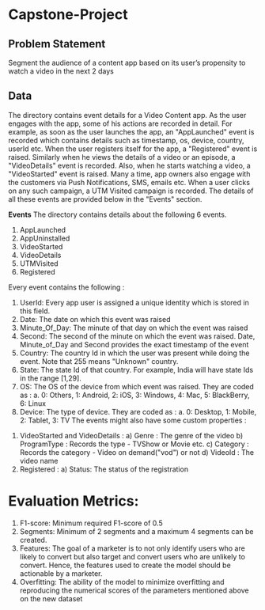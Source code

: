 # Capstone-Project

## Problem Statement
Segment the audience of a content app based on its user’s propensity to watch a video in the next 2
days

## Data 
The directory contains event details for a Video Content app. As the user engages with the app, some of 
his actions are recorded in detail. 
For example, as soon as the user launches the app, an "AppLaunched" event is recorded which contains 
details such as timestamp, os, device, country, userId etc. 
When the user registers itself for the app, a "Registered" event is raised. Similarly when he views the 
details of a video or an episode, a "VideoDetails" event is recorded. Also, when he starts watching a 
video, a "VideoStarted" event is raised. 
Many a time, app owners also engage with the customers via Push Notifications, SMS, emails etc. When 
a user clicks on any such campaign, a UTM Visited campaign is recorded. The details of all these events 
are provided below in the "Events" section. 

**Events**
The directory contains details about the following 6 events. 
1. AppLaunched 
2. AppUninstalled 
3. VideoStarted 
4. VideoDetails 
5. UTMVisited 
6. Registered 

Every event contains the following : 
1. UserId: Every app user is assigned a unique identity which is stored in this field. 
2. Date: The date on which this event was raised 
3. Minute_Of_Day: The minute of that day on which the event was raised 
4. Second: The second of the minute on which the event was raised. Date, Minute_of_Day and 
Second provides the exact timestamp of the event 
5. Country: The country Id in which the user was present while doing the event. Note that 255 
means "Unknown" country. 
6. State: The state Id of that country. For example, India will have state Ids in the range [1,29]. 
7. OS: The OS of the device from which event was raised. They are coded as : 
a. 0: Others, 1: Android, 2: iOS, 3: Windows, 4: Mac, 5: BlackBerry, 6: Linux 
8. Device: The type of device. They are coded as : 
a. 0: Desktop, 1: Mobile, 2: Tablet, 3: TV 
The events might also have some custom properties : 
1) VideoStarted and VideoDetails : 
a) Genre : The genre of the video 
b) ProgramType : Records the type - TVShow or Movie etc. 
c) Category : Records the category - Video on demand("vod") or not 
d) VideoId : The video name 
2) Registered : 
a) Status: The status of the registration 

# Evaluation Metrics: 
1. F1-score: Minimum required F1-score of 0.5 
2. Segments: Minimum of 2 segments and a maximum 4 segments can be created. 
3. Features: The goal of a marketer is to not only identify users who are likely to convert but also 
target and convert users who are unlikely to convert. Hence, the features used to create the 
model should be actionable by a marketer. 
4. Overfitting: The ability of the model to minimize overfitting and reproducing the numerical 
scores of the parameters mentioned above on the new dataset 

 
